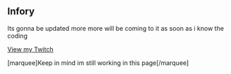 ## Infory

Its gonna be updated more more will be coming to it as soon as i know the coding 

<a href="https://www.twitch.tv/infory_" class="btn btn-github"><span class="icon"></span>View my Twitch</a>


[marquee]Keep in mind im still working in this page[/marquee]
